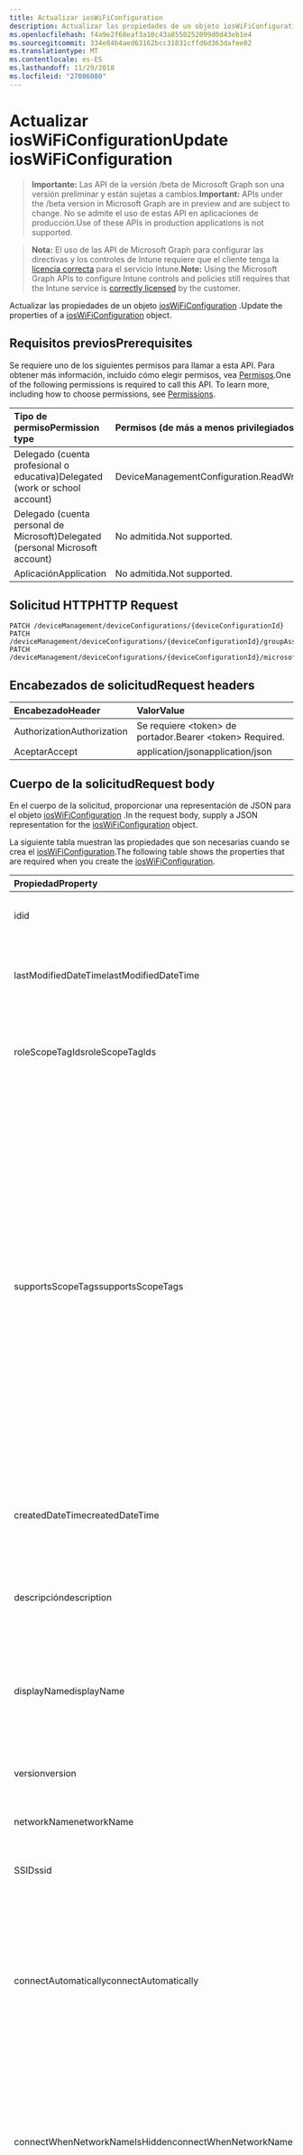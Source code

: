 ```yaml
---
title: Actualizar iosWiFiConfiguration
description: Actualizar las propiedades de un objeto iosWiFiConfiguration.
ms.openlocfilehash: f4a9e2f68eaf3a10c43a8550252099d0d43eb1e4
ms.sourcegitcommit: 334e84b4aed63162bcc31831cffd6d363dafee02
ms.translationtype: MT
ms.contentlocale: es-ES
ms.lasthandoff: 11/29/2018
ms.locfileid: "27086080"
---
```

# <a name="update-ioswificonfiguration"></a><span data-ttu-id="b17bb-103">Actualizar iosWiFiConfiguration</span><span class="sxs-lookup"><span data-stu-id="b17bb-103">Update iosWiFiConfiguration</span></span>

> <span data-ttu-id="b17bb-104">**Importante:** Las API de la versión /beta de Microsoft Graph son una versión preliminar y están sujetas a cambios.</span><span class="sxs-lookup"><span data-stu-id="b17bb-104">**Important:** APIs under the /beta version in Microsoft Graph are in preview and are subject to change.</span></span> <span data-ttu-id="b17bb-105">No se admite el uso de estas API en aplicaciones de producción.</span><span class="sxs-lookup"><span data-stu-id="b17bb-105">Use of these APIs in production applications is not supported.</span></span>

> <span data-ttu-id="b17bb-106">**Nota:** El uso de las API de Microsoft Graph para configurar las directivas y los controles de Intune requiere que el cliente tenga la [licencia correcta](https://go.microsoft.com/fwlink/?linkid=839381) para el servicio Intune.</span><span class="sxs-lookup"><span data-stu-id="b17bb-106">**Note:** Using the Microsoft Graph APIs to configure Intune controls and policies still requires that the Intune service is [correctly licensed](https://go.microsoft.com/fwlink/?linkid=839381) by the customer.</span></span>

<span data-ttu-id="b17bb-107">Actualizar las propiedades de un objeto [iosWiFiConfiguration](../resources/intune-deviceconfig-ioswificonfiguration.md) .</span><span class="sxs-lookup"><span data-stu-id="b17bb-107">Update the properties of a [iosWiFiConfiguration](../resources/intune-deviceconfig-ioswificonfiguration.md) object.</span></span>
## <a name="prerequisites"></a><span data-ttu-id="b17bb-108">Requisitos previos</span><span class="sxs-lookup"><span data-stu-id="b17bb-108">Prerequisites</span></span>
<span data-ttu-id="b17bb-p102">Se requiere uno de los siguientes permisos para llamar a esta API. Para obtener más información, incluido cómo elegir permisos, vea [Permisos](/graph/permissions-reference).</span><span class="sxs-lookup"><span data-stu-id="b17bb-p102">One of the following permissions is required to call this API. To learn more, including how to choose permissions, see [Permissions](/graph/permissions-reference).</span></span>

|<span data-ttu-id="b17bb-111">Tipo de permiso</span><span class="sxs-lookup"><span data-stu-id="b17bb-111">Permission type</span></span>|<span data-ttu-id="b17bb-112">Permisos (de más a menos privilegiados)</span><span class="sxs-lookup"><span data-stu-id="b17bb-112">Permissions (from most to least privileged)</span></span>|
|:---|:---|
|<span data-ttu-id="b17bb-113">Delegado (cuenta profesional o educativa)</span><span class="sxs-lookup"><span data-stu-id="b17bb-113">Delegated (work or school account)</span></span>|<span data-ttu-id="b17bb-114">DeviceManagementConfiguration.ReadWrite.All</span><span class="sxs-lookup"><span data-stu-id="b17bb-114">DeviceManagementConfiguration.ReadWrite.All</span></span>|
|<span data-ttu-id="b17bb-115">Delegado (cuenta personal de Microsoft)</span><span class="sxs-lookup"><span data-stu-id="b17bb-115">Delegated (personal Microsoft account)</span></span>|<span data-ttu-id="b17bb-116">No admitida.</span><span class="sxs-lookup"><span data-stu-id="b17bb-116">Not supported.</span></span>|
|<span data-ttu-id="b17bb-117">Aplicación</span><span class="sxs-lookup"><span data-stu-id="b17bb-117">Application</span></span>|<span data-ttu-id="b17bb-118">No admitida.</span><span class="sxs-lookup"><span data-stu-id="b17bb-118">Not supported.</span></span>|

## <a name="http-request"></a><span data-ttu-id="b17bb-119">Solicitud HTTP</span><span class="sxs-lookup"><span data-stu-id="b17bb-119">HTTP Request</span></span>
<!-- {
  "blockType": "ignored"
}
-->
``` http
PATCH /deviceManagement/deviceConfigurations/{deviceConfigurationId}
PATCH /deviceManagement/deviceConfigurations/{deviceConfigurationId}/groupAssignments/{deviceConfigurationGroupAssignmentId}/deviceConfiguration
PATCH /deviceManagement/deviceConfigurations/{deviceConfigurationId}/microsoft.graph.windowsDomainJoinConfiguration/networkAccessConfigurations/{deviceConfigurationId}
```

## <a name="request-headers"></a><span data-ttu-id="b17bb-120">Encabezados de solicitud</span><span class="sxs-lookup"><span data-stu-id="b17bb-120">Request headers</span></span>
|<span data-ttu-id="b17bb-121">Encabezado</span><span class="sxs-lookup"><span data-stu-id="b17bb-121">Header</span></span>|<span data-ttu-id="b17bb-122">Valor</span><span class="sxs-lookup"><span data-stu-id="b17bb-122">Value</span></span>|
|:---|:---|
|<span data-ttu-id="b17bb-123">Authorization</span><span class="sxs-lookup"><span data-stu-id="b17bb-123">Authorization</span></span>|<span data-ttu-id="b17bb-124">Se requiere &lt;token&gt; de portador.</span><span class="sxs-lookup"><span data-stu-id="b17bb-124">Bearer &lt;token&gt; Required.</span></span>|
|<span data-ttu-id="b17bb-125">Aceptar</span><span class="sxs-lookup"><span data-stu-id="b17bb-125">Accept</span></span>|<span data-ttu-id="b17bb-126">application/json</span><span class="sxs-lookup"><span data-stu-id="b17bb-126">application/json</span></span>|

## <a name="request-body"></a><span data-ttu-id="b17bb-127">Cuerpo de la solicitud</span><span class="sxs-lookup"><span data-stu-id="b17bb-127">Request body</span></span>
<span data-ttu-id="b17bb-128">En el cuerpo de la solicitud, proporcionar una representación de JSON para el objeto [iosWiFiConfiguration](../resources/intune-deviceconfig-ioswificonfiguration.md) .</span><span class="sxs-lookup"><span data-stu-id="b17bb-128">In the request body, supply a JSON representation for the [iosWiFiConfiguration](../resources/intune-deviceconfig-ioswificonfiguration.md) object.</span></span>

<span data-ttu-id="b17bb-129">La siguiente tabla muestran las propiedades que son necesarias cuando se crea el [iosWiFiConfiguration](../resources/intune-deviceconfig-ioswificonfiguration.md).</span><span class="sxs-lookup"><span data-stu-id="b17bb-129">The following table shows the properties that are required when you create the [iosWiFiConfiguration](../resources/intune-deviceconfig-ioswificonfiguration.md).</span></span>

|<span data-ttu-id="b17bb-130">Propiedad</span><span class="sxs-lookup"><span data-stu-id="b17bb-130">Property</span></span>|<span data-ttu-id="b17bb-131">Tipo</span><span class="sxs-lookup"><span data-stu-id="b17bb-131">Type</span></span>|<span data-ttu-id="b17bb-132">Descripción</span><span class="sxs-lookup"><span data-stu-id="b17bb-132">Description</span></span>|
|:---|:---|:---|
|<span data-ttu-id="b17bb-133">id</span><span class="sxs-lookup"><span data-stu-id="b17bb-133">id</span></span>|<span data-ttu-id="b17bb-134">String</span><span class="sxs-lookup"><span data-stu-id="b17bb-134">String</span></span>|<span data-ttu-id="b17bb-135">Clave de la entidad.</span><span class="sxs-lookup"><span data-stu-id="b17bb-135">Key of the entity.</span></span> <span data-ttu-id="b17bb-136">Heredado de [deviceConfiguration](../resources/intune-deviceconfig-deviceconfiguration.md)</span><span class="sxs-lookup"><span data-stu-id="b17bb-136">Inherited from [deviceConfiguration](../resources/intune-deviceconfig-deviceconfiguration.md)</span></span>|
|<span data-ttu-id="b17bb-137">lastModifiedDateTime</span><span class="sxs-lookup"><span data-stu-id="b17bb-137">lastModifiedDateTime</span></span>|<span data-ttu-id="b17bb-138">DateTimeOffset</span><span class="sxs-lookup"><span data-stu-id="b17bb-138">DateTimeOffset</span></span>|<span data-ttu-id="b17bb-139">Fecha y hora en la que se modificó el objeto por última vez.</span><span class="sxs-lookup"><span data-stu-id="b17bb-139">DateTime the object was last modified.</span></span> <span data-ttu-id="b17bb-140">Heredado de [deviceConfiguration](../resources/intune-deviceconfig-deviceconfiguration.md)</span><span class="sxs-lookup"><span data-stu-id="b17bb-140">Inherited from [deviceConfiguration](../resources/intune-deviceconfig-deviceconfiguration.md)</span></span>|
|<span data-ttu-id="b17bb-141">roleScopeTagIds</span><span class="sxs-lookup"><span data-stu-id="b17bb-141">roleScopeTagIds</span></span>|<span data-ttu-id="b17bb-142">Colección String</span><span class="sxs-lookup"><span data-stu-id="b17bb-142">String collection</span></span>|<span data-ttu-id="b17bb-143">Lista de etiquetas de ámbito para esta instancia de entidad.</span><span class="sxs-lookup"><span data-stu-id="b17bb-143">List of Scope Tags for this Entity instance.</span></span> <span data-ttu-id="b17bb-144">Heredado de [deviceConfiguration](../resources/intune-deviceconfig-deviceconfiguration.md)</span><span class="sxs-lookup"><span data-stu-id="b17bb-144">Inherited from [deviceConfiguration](../resources/intune-deviceconfig-deviceconfiguration.md)</span></span>|
|<span data-ttu-id="b17bb-145">supportsScopeTags</span><span class="sxs-lookup"><span data-stu-id="b17bb-145">supportsScopeTags</span></span>|<span data-ttu-id="b17bb-146">Booleano</span><span class="sxs-lookup"><span data-stu-id="b17bb-146">Boolean</span></span>|<span data-ttu-id="b17bb-147">Indica si la configuración del dispositivo subyacente admite la asignación de etiquetas de ámbito.</span><span class="sxs-lookup"><span data-stu-id="b17bb-147">Indicates whether or not the underlying Device Configuration supports the assignment of scope tags.</span></span> <span data-ttu-id="b17bb-148">No se permite la asignación a la propiedad ScopeTags cuando este valor es false y entidades no estará visibles para los usuarios con ámbito.</span><span class="sxs-lookup"><span data-stu-id="b17bb-148">Assigning to the ScopeTags property is not allowed when this value is false and entities will not be visible to scoped users.</span></span> <span data-ttu-id="b17bb-149">Esto se produce para las directivas de heredado creadas en Silverlight y se puede resolver por eliminar y volver a crear la directiva en el Portal de Azure.</span><span class="sxs-lookup"><span data-stu-id="b17bb-149">This occurs for Legacy policies created in Silverlight and can be resolved by deleting and recreating the policy in the Azure Portal.</span></span> <span data-ttu-id="b17bb-150">Esta propiedad es de sólo lectura.</span><span class="sxs-lookup"><span data-stu-id="b17bb-150">This property is read-only.</span></span> <span data-ttu-id="b17bb-151">Heredado de [deviceConfiguration](../resources/intune-deviceconfig-deviceconfiguration.md)</span><span class="sxs-lookup"><span data-stu-id="b17bb-151">Inherited from [deviceConfiguration](../resources/intune-deviceconfig-deviceconfiguration.md)</span></span>|
|<span data-ttu-id="b17bb-152">createdDateTime</span><span class="sxs-lookup"><span data-stu-id="b17bb-152">createdDateTime</span></span>|<span data-ttu-id="b17bb-153">DateTimeOffset</span><span class="sxs-lookup"><span data-stu-id="b17bb-153">DateTimeOffset</span></span>|<span data-ttu-id="b17bb-154">Fecha y hora en la que se creó el objeto.</span><span class="sxs-lookup"><span data-stu-id="b17bb-154">DateTime the object was created.</span></span> <span data-ttu-id="b17bb-155">Heredado de [deviceConfiguration](../resources/intune-deviceconfig-deviceconfiguration.md)</span><span class="sxs-lookup"><span data-stu-id="b17bb-155">Inherited from [deviceConfiguration](../resources/intune-deviceconfig-deviceconfiguration.md)</span></span>|
|<span data-ttu-id="b17bb-156">descripción</span><span class="sxs-lookup"><span data-stu-id="b17bb-156">description</span></span>|<span data-ttu-id="b17bb-157">String</span><span class="sxs-lookup"><span data-stu-id="b17bb-157">String</span></span>|<span data-ttu-id="b17bb-158">Descripción proporcionada por el administrador de la configuración del dispositivo.</span><span class="sxs-lookup"><span data-stu-id="b17bb-158">Admin provided description of the Device Configuration.</span></span> <span data-ttu-id="b17bb-159">Heredado de [deviceConfiguration](../resources/intune-deviceconfig-deviceconfiguration.md)</span><span class="sxs-lookup"><span data-stu-id="b17bb-159">Inherited from [deviceConfiguration](../resources/intune-deviceconfig-deviceconfiguration.md)</span></span>|
|<span data-ttu-id="b17bb-160">displayName</span><span class="sxs-lookup"><span data-stu-id="b17bb-160">displayName</span></span>|<span data-ttu-id="b17bb-161">String</span><span class="sxs-lookup"><span data-stu-id="b17bb-161">String</span></span>|<span data-ttu-id="b17bb-162">Nombre proporcionado por el administrador de la configuración del dispositivo.</span><span class="sxs-lookup"><span data-stu-id="b17bb-162">Admin provided name of the device configuration.</span></span> <span data-ttu-id="b17bb-163">Heredado de [deviceConfiguration](../resources/intune-deviceconfig-deviceconfiguration.md)</span><span class="sxs-lookup"><span data-stu-id="b17bb-163">Inherited from [deviceConfiguration](../resources/intune-deviceconfig-deviceconfiguration.md)</span></span>|
|<span data-ttu-id="b17bb-164">version</span><span class="sxs-lookup"><span data-stu-id="b17bb-164">version</span></span>|<span data-ttu-id="b17bb-165">Int32</span><span class="sxs-lookup"><span data-stu-id="b17bb-165">Int32</span></span>|<span data-ttu-id="b17bb-166">Versión de la configuración del dispositivo.</span><span class="sxs-lookup"><span data-stu-id="b17bb-166">Version of the device configuration.</span></span> <span data-ttu-id="b17bb-167">Heredado de [deviceConfiguration](../resources/intune-deviceconfig-deviceconfiguration.md)</span><span class="sxs-lookup"><span data-stu-id="b17bb-167">Inherited from [deviceConfiguration](../resources/intune-deviceconfig-deviceconfiguration.md)</span></span>|
|<span data-ttu-id="b17bb-168">networkName</span><span class="sxs-lookup"><span data-stu-id="b17bb-168">networkName</span></span>|<span data-ttu-id="b17bb-169">String</span><span class="sxs-lookup"><span data-stu-id="b17bb-169">String</span></span>|<span data-ttu-id="b17bb-170">Nombre de red</span><span class="sxs-lookup"><span data-stu-id="b17bb-170">Network Name</span></span>|
|<span data-ttu-id="b17bb-171">SSID</span><span class="sxs-lookup"><span data-stu-id="b17bb-171">ssid</span></span>|<span data-ttu-id="b17bb-172">String</span><span class="sxs-lookup"><span data-stu-id="b17bb-172">String</span></span>|<span data-ttu-id="b17bb-173">Esto es el nombre de la red Wi-Fi que se difunde a todos los dispositivos.</span><span class="sxs-lookup"><span data-stu-id="b17bb-173">This is the name of the Wi-Fi network that is broadcast to all devices.</span></span>|
|<span data-ttu-id="b17bb-174">connectAutomatically</span><span class="sxs-lookup"><span data-stu-id="b17bb-174">connectAutomatically</span></span>|<span data-ttu-id="b17bb-175">Booleano</span><span class="sxs-lookup"><span data-stu-id="b17bb-175">Boolean</span></span>|<span data-ttu-id="b17bb-176">Conectar automáticamente cuando esta red esté en el intervalo.</span><span class="sxs-lookup"><span data-stu-id="b17bb-176">Connect automatically when this network is in range.</span></span> <span data-ttu-id="b17bb-177">Si se establece en true omitirá el símbolo del sistema del usuario y el dispositivo se conecte automáticamente a la red Wi-Fi.</span><span class="sxs-lookup"><span data-stu-id="b17bb-177">Setting this to true will skip the user prompt and automatically connect the device to Wi-Fi network.</span></span>|
|<span data-ttu-id="b17bb-178">connectWhenNetworkNameIsHidden</span><span class="sxs-lookup"><span data-stu-id="b17bb-178">connectWhenNetworkNameIsHidden</span></span>|<span data-ttu-id="b17bb-179">Booleano</span><span class="sxs-lookup"><span data-stu-id="b17bb-179">Boolean</span></span>|<span data-ttu-id="b17bb-180">Conectar cuando la red no sea de difusión su nombre (SSID).</span><span class="sxs-lookup"><span data-stu-id="b17bb-180">Connect when the network is not broadcasting its name (SSID).</span></span> <span data-ttu-id="b17bb-181">Cuando se establece en true, este perfil fuerza el dispositivo para conectarse a una red que no difundir su SSID para todos los dispositivos.</span><span class="sxs-lookup"><span data-stu-id="b17bb-181">When set to true, this profile forces the device to connect to a network that doesn't broadcast its SSID to all devices.</span></span>|
|<span data-ttu-id="b17bb-182">wiFiSecurityType</span><span class="sxs-lookup"><span data-stu-id="b17bb-182">wiFiSecurityType</span></span>|[<span data-ttu-id="b17bb-183">wiFiSecurityType</span><span class="sxs-lookup"><span data-stu-id="b17bb-183">wiFiSecurityType</span></span>](../resources/intune-deviceconfig-wifisecuritytype.md)|<span data-ttu-id="b17bb-184">Indica si el extremo de Wi-Fi utiliza un tipo de EAP en función de seguridad.</span><span class="sxs-lookup"><span data-stu-id="b17bb-184">Indicates whether Wi-Fi endpoint uses an EAP based security type.</span></span> <span data-ttu-id="b17bb-185">Los valores posibles son: `open`, `wpaPersonal`, `wpaEnterprise`, `wep`, `wpa2Personal`, `wpa2Enterprise`.</span><span class="sxs-lookup"><span data-stu-id="b17bb-185">Possible values are: `open`, `wpaPersonal`, `wpaEnterprise`, `wep`, `wpa2Personal`, `wpa2Enterprise`.</span></span>|
|<span data-ttu-id="b17bb-186">proxySettings</span><span class="sxs-lookup"><span data-stu-id="b17bb-186">proxySettings</span></span>|[<span data-ttu-id="b17bb-187">wiFiProxySetting</span><span class="sxs-lookup"><span data-stu-id="b17bb-187">wiFiProxySetting</span></span>](../resources/intune-deviceconfig-wifiproxysetting.md)|<span data-ttu-id="b17bb-188">Tipo de proxy para esta conexión Wi-Fi.</span><span class="sxs-lookup"><span data-stu-id="b17bb-188">Proxy Type for this Wi-Fi connection.</span></span> <span data-ttu-id="b17bb-189">Los valores posibles son: `none`, `manual` y `automatic`.</span><span class="sxs-lookup"><span data-stu-id="b17bb-189">Possible values are: `none`, `manual`, `automatic`.</span></span>|
|<span data-ttu-id="b17bb-190">proxyManualAddress</span><span class="sxs-lookup"><span data-stu-id="b17bb-190">proxyManualAddress</span></span>|<span data-ttu-id="b17bb-191">String</span><span class="sxs-lookup"><span data-stu-id="b17bb-191">String</span></span>|<span data-ttu-id="b17bb-192">Nombre de host DNS o dirección IP del servidor proxy cuando se selecciona la configuración manual.</span><span class="sxs-lookup"><span data-stu-id="b17bb-192">IP Address or DNS hostname of the proxy server when manual configuration is selected.</span></span>|
|<span data-ttu-id="b17bb-193">proxyManualPort</span><span class="sxs-lookup"><span data-stu-id="b17bb-193">proxyManualPort</span></span>|<span data-ttu-id="b17bb-194">Int32</span><span class="sxs-lookup"><span data-stu-id="b17bb-194">Int32</span></span>|<span data-ttu-id="b17bb-195">Puerto del servidor proxy cuando se selecciona la configuración manual.</span><span class="sxs-lookup"><span data-stu-id="b17bb-195">Port of the proxy server when manual configuration is selected.</span></span>|
|<span data-ttu-id="b17bb-196">proxyAutomaticConfigurationUrl</span><span class="sxs-lookup"><span data-stu-id="b17bb-196">proxyAutomaticConfigurationUrl</span></span>|<span data-ttu-id="b17bb-197">String</span><span class="sxs-lookup"><span data-stu-id="b17bb-197">String</span></span>|<span data-ttu-id="b17bb-198">URL de la secuencia de la configuración automática de servidor proxy cuando se selecciona la configuración automática.</span><span class="sxs-lookup"><span data-stu-id="b17bb-198">URL of the proxy server automatic configuration script when automatic configuration is selected.</span></span> <span data-ttu-id="b17bb-199">Normalmente, esta dirección URL es la ubicación del archivo PAC (configuración automática de Proxy).</span><span class="sxs-lookup"><span data-stu-id="b17bb-199">This URL is typically the location of PAC (Proxy Auto Configuration) file.</span></span>|
|<span data-ttu-id="b17bb-200">preSharedKey</span><span class="sxs-lookup"><span data-stu-id="b17bb-200">preSharedKey</span></span>|<span data-ttu-id="b17bb-201">String</span><span class="sxs-lookup"><span data-stu-id="b17bb-201">String</span></span>|<span data-ttu-id="b17bb-202">Ésta es la clave previamente compartida para la red Wi-Fi Personal WPA.</span><span class="sxs-lookup"><span data-stu-id="b17bb-202">This is the pre-shared key for WPA Personal Wi-Fi network.</span></span>|



## <a name="response"></a><span data-ttu-id="b17bb-203">Respuesta</span><span class="sxs-lookup"><span data-stu-id="b17bb-203">Response</span></span>
<span data-ttu-id="b17bb-204">Si tiene éxito, este método devuelve una `200 OK` código de respuesta y un objeto actualizado [iosWiFiConfiguration](../resources/intune-deviceconfig-ioswificonfiguration.md) en el cuerpo de la respuesta.</span><span class="sxs-lookup"><span data-stu-id="b17bb-204">If successful, this method returns a `200 OK` response code and an updated [iosWiFiConfiguration](../resources/intune-deviceconfig-ioswificonfiguration.md) object in the response body.</span></span>

## <a name="example"></a><span data-ttu-id="b17bb-205">Ejemplo</span><span class="sxs-lookup"><span data-stu-id="b17bb-205">Example</span></span>
### <a name="request"></a><span data-ttu-id="b17bb-206">Solicitud</span><span class="sxs-lookup"><span data-stu-id="b17bb-206">Request</span></span>
<span data-ttu-id="b17bb-207">Aquí tiene un ejemplo de la solicitud.</span><span class="sxs-lookup"><span data-stu-id="b17bb-207">Here is an example of the request.</span></span>
``` http
PATCH https://graph.microsoft.com/beta/deviceManagement/deviceConfigurations/{deviceConfigurationId}
Content-type: application/json
Content-length: 680

{
  "lastModifiedDateTime": "2017-01-01T00:00:35.1329464-08:00",
  "roleScopeTagIds": [
    "Role Scope Tag Ids value"
  ],
  "supportsScopeTags": true,
  "description": "Description value",
  "displayName": "Display Name value",
  "version": 7,
  "networkName": "Network Name value",
  "ssid": "Ssid value",
  "connectAutomatically": true,
  "connectWhenNetworkNameIsHidden": true,
  "wiFiSecurityType": "wpaPersonal",
  "proxySettings": "manual",
  "proxyManualAddress": "Proxy Manual Address value",
  "proxyManualPort": 15,
  "proxyAutomaticConfigurationUrl": "https://example.com/proxyAutomaticConfigurationUrl/",
  "preSharedKey": "Pre Shared Key value"
}
```

### <a name="response"></a><span data-ttu-id="b17bb-208">Respuesta</span><span class="sxs-lookup"><span data-stu-id="b17bb-208">Response</span></span>
<span data-ttu-id="b17bb-p116">Aquí tiene un ejemplo de la respuesta. Nota: Puede que el objeto de respuesta que aparece aquí se trunque para abreviar. Todas las propiedades se devolverán de una llamada real.</span><span class="sxs-lookup"><span data-stu-id="b17bb-p116">Here is an example of the response. Note: The response object shown here may be truncated for brevity. All of the properties will be returned from an actual call.</span></span>
``` http
HTTP/1.1 200 OK
Content-Type: application/json
Content-Length: 847

{
  "@odata.type": "#microsoft.graph.iosWiFiConfiguration",
  "id": "516f9ef9-9ef9-516f-f99e-6f51f99e6f51",
  "lastModifiedDateTime": "2017-01-01T00:00:35.1329464-08:00",
  "roleScopeTagIds": [
    "Role Scope Tag Ids value"
  ],
  "supportsScopeTags": true,
  "createdDateTime": "2017-01-01T00:02:43.5775965-08:00",
  "description": "Description value",
  "displayName": "Display Name value",
  "version": 7,
  "networkName": "Network Name value",
  "ssid": "Ssid value",
  "connectAutomatically": true,
  "connectWhenNetworkNameIsHidden": true,
  "wiFiSecurityType": "wpaPersonal",
  "proxySettings": "manual",
  "proxyManualAddress": "Proxy Manual Address value",
  "proxyManualPort": 15,
  "proxyAutomaticConfigurationUrl": "https://example.com/proxyAutomaticConfigurationUrl/",
  "preSharedKey": "Pre Shared Key value"
}
```





